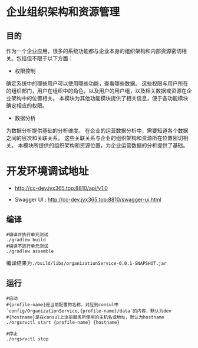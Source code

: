 # 企业组织架构和资源管理

## 目的
作为一个企业应用，很多的系统功能都与企业本身的组织架构和内部资源密切相关。包括但不限于以下方面：
* 权限控制

确定系统中的哪些用户可以使用哪些功能，查看哪些数据。
这些权限与用户所在的组织部门，用户在组织中的角色，以及用户的用户组，以及相关数据或资源在企业架构中的位置相关。
本模块为其他功能模块提供了相关信息，便于各功能模块确定相应的权限。
* 数据分析

为数据分析提供基础的分析维度。
在企业的运营数据分析中，需要知道各个数据之间的层次和关联关系。
这些关联关系与企业的组织架构和资源所在位置密切相关。
本模块所提供的组织架构和资源位置，为企业运营数据的分析提供了基础。

# 开发环境调试地址
* http://cc-dev.jyx365.top:8810/api/v1.0

* Swagger UI : http://cc-dev.jyx365.top:8810/swagger-ui.html

## 编译
```shell
#编译并执行单元测试
./gradlew build
#编译不进行单元测试
./gradlew assemble
```
编译结果为`./build/libs/organizationService-0.0.1-SNAPSHOT.jar`

## 运行
```shell
#启动
#{profile-name}是当前配置的名称，对应到consul中`config/OrganizationService,{profile-name}/data`的内容，默认为dev
#{hostname}是在consul上注册服务所使用的主机名或地址，默认为hostname
./orgsrvctl start {profile-name} {hostname}

#停止
./orgsrvctl stop

```

